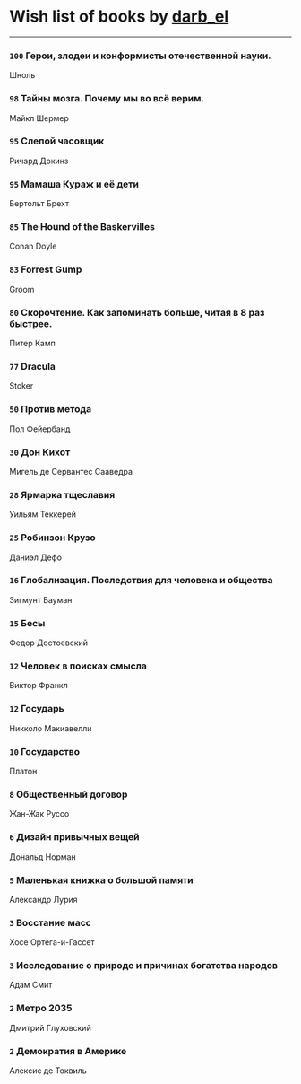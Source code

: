 # Wish list of books by [darb_el](http://vk.com/id184135339)
---

### `100` Герои, злодеи и конформисты отечественной науки.
Шноль

### `98` Тайны мозга. Почему мы во всё верим.
Майкл Шермер

### `95` Слепой часовщик
Ричард Докинз

### `95` Мамаша Кураж и её дети
Бертольт Брехт

### `85` The Hound of the Baskervilles
Conan Doyle

### `83` Forrest Gump
Groom

### `80` Скорочтение. Как запоминать больше, читая в 8 раз быстрее.
Питер Камп

### `77` Dracula
Stoker

### `50` Против метода
Пол Фейербанд

### `30` Дон Кихот
Мигель де Сервантес Сааведра

### `28` Ярмарка тщеславия
Уильям Теккерей

### `25` Робинзон Крузо
Даниэл Дефо

### `16` Глобализация. Последствия для человека и общества
Зигмунт Бауман

### `15` Бесы
Федор Достоевский

### `12` Человек в поисках смысла
Виктор Франкл

### `12` Государь
Никколо Макиавелли

### `10` Государство
Платон

### `8` Общественный договор
Жан-Жак Руссо

### `6` Дизайн привычных вещей
Дональд Норман

### `5` Маленькая книжка о большой памяти
Александр Лурия

### `3` Восстание масс
Хосе Ортега-и-Гассет

### `3` Исследование о природе и причинах богатства народов
Адам Смит

### `2` Метро 2035
Дмитрий Глуховский

### `2` Демократия в Америке
Алексис де Токвиль

